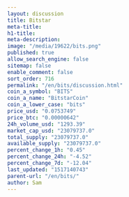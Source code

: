 ```yaml
---
layout: discussion
title: Bitstar
meta-title: 
h1-title: 
meta-description: 
image: "/media/19622/bits.png"
published: true
allow_search_engine: false
sitemap: false
enable_comment: false
sort_order: 716
permalink: "/en/bits/discussion.html"
coin_a_symbol: "BITS"
coin_a_name: "BitstarCoin"
coin_a_lower_case: "bits"
price_usd: "0.0753749"
price_btc: "0.00000642"
24h_volume_usd: "1293.39"
market_cap_usd: "23079737.0"
total_supply: "23079737.0"
available_supply: "23079737.0"
percent_change_1h: "0.45"
percent_change_24h: "-4.52"
percent_change_7d: "-12.04"
last_updated: "1517140743"
parent-url: "/en/bits/"
author: Sam
---
```


